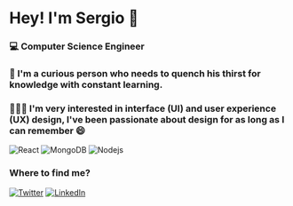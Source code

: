 # Hey! I'm Sergio 👋  


### 💻 Computer Science Engineer 
### 🌱 I'm a curious person who needs to quench his thirst for knowledge with constant learning. 
### 👨🏻‍💻 I'm very interested in interface (UI) and user experience (UX) design, I've been passionate about design for as long as I can remember 😄

<p>
  <img alt="React" src="https://img.shields.io/badge/-React-45b8d8?style=flat-square&logo=react&logoColor=white" />
  <img alt="MongoDB" src="https://img.shields.io/badge/-MongoDB-13aa52?style=flat-square&logo=mongodb&logoColor=white" />
  <img alt="Nodejs" src="https://img.shields.io/badge/-Nodejs-43853d?style=flat-square&logo=Node.js&logoColor=white" />
</p>

<h3>Where to find me?</h3>
<p> <a href="https://twitter.com/senadev_" target="_blank"><img alt="Twitter" src="https://img.shields.io/badge/twitter-%231DA1F2.svg?&style=for-the-badge&logo=twitter&logoColor=white" /></a> <a href="https://www.linkedin.com/in/sergiogarcíanavarro/" target="_blank"><img alt="LinkedIn" src="https://img.shields.io/badge/linkedin-%230077B5.svg?&style=for-the-badge&logo=linkedin&logoColor=white" /></a> <a 
</p>
